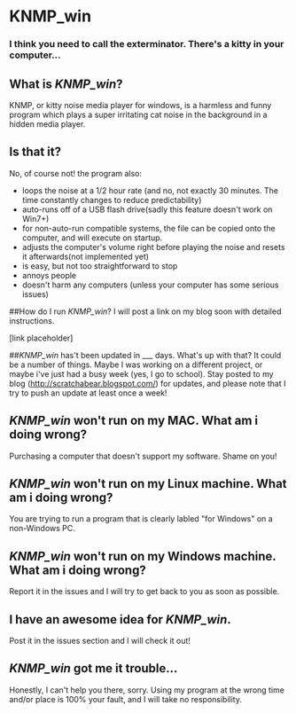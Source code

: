 # KNMP_win
### I think you need to call the exterminator. There's a kitty in your computer...



## What is *KNMP_win*?
KNMP, or kitty noise media player for windows, is a harmless and funny program which plays a super irritating cat noise in the background in a hidden media player. 

## Is that it?
No, of course not! the program also:

- loops the noise at a 1/2 hour rate (and no, not exactly 30 minutes. The time constantly changes to reduce predictability)
- auto-runs off of a USB flash drive(sadly this feature doesn't work on Win7+)
- for non-auto-run compatible systems, the file can be copied onto the computer, and will execute on startup.
- adjusts the computer's volume right before playing the noise and resets it afterwards(not implemented yet)
- is easy, but not too straightforward to stop
- annoys people
- doesn't harm any computers (unless your computer has some serious issues)


##How do I run *KNMP_win*?
I will post a link on my blog soon with detailed instructions.

[link placeholder]

##*KNMP_win* has't been updated in ___ days. What's up with that?
It could be a number of things. Maybe I was working on a different project, or maybe i've just had a busy week (yes, I go to school). Stay posted to my blog (http://scratchabear.blogspot.com/) for updates, and please note that I try to push an update at least once a week!

## *KNMP_win* won't run on my MAC. What am i doing wrong?
Purchasing a computer that doesn't support my software. Shame on you!

## *KNMP_win* won't run on my Linux machine. What am i doing wrong?
You are trying to run a program that is clearly labled "for Windows" on a non-Windows PC.

## *KNMP_win* won't run on my Windows machine. What am i doing wrong?
Report it in the issues and I will try to get back to you as soon as possible.

## I have an awesome idea for *KNMP_win*.
Post it in the issues section and I will check it out!

## *KNMP_win* got me it trouble...
Honestly, I can't help you there, sorry. Using my program at the wrong time and/or place is 100% your fault, and I will take no responsibility.  
  
